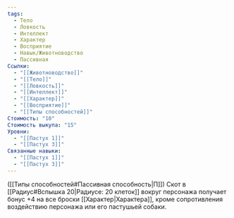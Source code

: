 ```yaml
---
tags:
  - Тело
  - Ловкость
  - Интеллект
  - Характер
  - Восприятие
  - Навык/Животноводство
  - Пассивная
Ссылки:
  - "[[Животноводство]]"
  - "[[Тело]]"
  - "[[Ловкость]]"
  - "[[Интеллект]]"
  - "[[Характер]]"
  - "[[Восприятие]]"
  - "[[Типы способностей]]"
Стоимость: "10"
Стоимость выкупа: "15"
Уровни:
  - "[[Пастух 1]]"
  - "[[Пастух 3]]"
Связанные навыки:
  - "[[Пастух 1]]"
  - "[[Пастух 3]]"
---
```

([[Типы способностей#Пассивная способность|П]]) Скот в [[Радиус#Вспышка 20|Радиусе: 20 клеток]] вокруг персонажа получает бонус +4 на все броски [[Характер|Характера]], кроме сопротивления воздействию персонажа или его пастушьей собаки. 